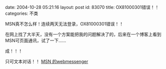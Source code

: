 date: 2004-10-28 05:21:16
layout: post
id: 83070
title: OX81000301错误！！ 
categories: 不类

MSN真不怎么样！连续两天无法登录，OX81000301错误！！

在网上找了大半天，没有一个方案能把我的问题解决了的，后来在一个博客上看到MSN可页面通讯，试了一下……

成！！！

只可文本对话！！
[MSN 的webmessenger](http://webmessenger.msn.com/)
